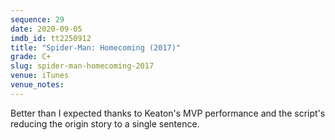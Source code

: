 ```yaml
---
sequence: 29
date: 2020-09-05
imdb_id: tt2250912
title: "Spider-Man: Homecoming (2017)"
grade: C+
slug: spider-man-homecoming-2017
venue: iTunes
venue_notes:
---
```


Better than I expected thanks to Keaton's MVP performance and the script's reducing the origin story to a single sentence.
